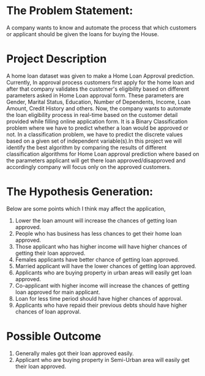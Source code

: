 # The Problem Statement:
A company wants to know and automate the process that which customers or applicant should be given the loans for buying the House.
# Project Description
A home loan dataset was given to make a Home Loan Approval prediction. Currently, In approval process customers first apply for the home loan and after that company validates the customer's eligibility based on different parameters asked in Home Loan approval form. These parameters are Gender, Marital Status, Education, Number of Dependents, Income, Loan Amount, Credit History and others. Now, the company wants to automate the loan eligibility process in real-time based on the customer detail provided while filling online application form. It is a Binary Classification problem where we have to predict whether a loan would be approved or not. In a classification problem, we have to predict the discrete values based on a given set of independent variable(s).In this project we will identify the best algorithm by comparing the results of different classification algorithms for Home Loan approval prediction where based on the parameters applicant will get there loan approved/disapproved and accordingly company will focus only on the approved customers.
# The Hypothesis Generation:
Below are some points which I think may affect the application,
1.	Lower the loan amount will increase the chances of getting loan approved.
2.	People who has business has less chances to get their home loan approved.
3.	Those applicant who has higher income will have higher chances of getting their loan approved.
4.	Females applicants have better chance of getting loan approved.
5.	Married applicant will have the lower chances of getting loan approved.
6.	Applicants who are buying property in urban areas will easily get loan approved.
7.	Co-applicant with higher income will increase the chances of getting loan approved for main applicant.
8.	Loan for less time period should have higher chances of approval.
9.	Applicants who have repaid their previous debts should have higher chances of loan approval.
# Possible Outcome
1.	Generally males got their loan approved easily.
2.	Applicant who are buying property in Semi-Urban area will easily get their loan approved.
